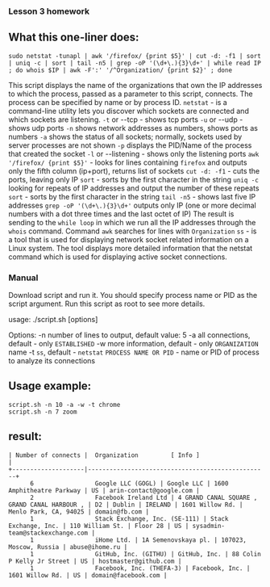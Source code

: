 ### Lesson 3 homework

## What this one-liner does:
```
sudo netstat -tunapl | awk '/firefox/ {print $5}' | cut -d: -f1 | sort | uniq -c | sort | tail -n5 | grep -oP '(\d+\.){3}\d+' | while read IP ; do whois $IP | awk -F':' '/^Organization/ {print $2}' ; done
```

This script displays the name of the organizations that own the IP addresses to which the process, 
passed as a parameter to this script, connects. The process can be specified by name or by process ID.
`netstat`   - is a command-line utility lets you discover which sockets are connected and which sockets are listening.
`-t` or --tcp - shows tcp ports
`-u` or --udp - shows udp ports
`-n` shows network addresses as numbers, shows ports as numbers
`-a` shows the status of all sockets; normally, sockets used by server processes are not shown
`-p` displays the PID/Name of the process that created the socket
`-l` or --listening - shows only the listening ports
`awk '/firefox/ {print $5}'`  - looks for lines containing `firefox` and outputs only the fifth column (ip+port), returns list of sockets
`cut -d: -f1` - cuts the ports, leaving only IP
`sort` - sorts by the first character in the string
`uniq -c` looking for repeats of IP addresses and output the number of these repeats
`sort` - sorts by the first character in the string
`tail -n5` - shows last five IP addresses
`grep -oP '(\d+\.){3}\d+'` outputs only IP (one or more decimal numbers with a dot three times and the last octet of IP)
The result is sending to the `while loop` in which we run all the IP addresses through the `whois` command. 
Command `awk` searches for lines with `Organization` 
`ss` - is a tool that is used for displaying network socket related information on a Linux system. The tool displays
more detailed information that the netstat command which is used for displaying active socket connections.

### Manual
Download script and run it. You should specify process name or PID as the script argument. Run this script as root to see more details.

usage:
./script.sh [options] <process>

Options:
-n  <number>          number of lines to output, default value: 5
-a                    all connections, default - only `ESTABLISHED`
-w                    more information, default - only `ORGANIZATION` name
-t                    `ss`, default - `netstat`
<process>             `PROCESS NAME OR PID` - name or PID of process to analyze its connections


## Usage example:

```
script.sh -n 10 -a -w -t chrome
script.sh -n 7 zoom
```
## result:
```
| Number of connects |  Organization         [ Info ]                  | 
+--------------------|--------------------------------------------------+
      6                 Google LLC (GOGL) | Google LLC | 1600 Amphitheatre Parkway | US | arin-contact@google.com |
      2                 Facebook Ireland Ltd | 4 GRAND CANAL SQUARE , GRAND CANAL HARBOUR , | D2 | Dublin | IRELAND | 1601 Willow Rd. | Menlo Park, CA, 94025 | domain@fb.com |
      1                 Stack Exchange, Inc. (SE-111) | Stack Exchange, Inc. | 110 William St. | Floor 28 | US | sysadmin-team@stackexchange.com |
      1                 iHome Ltd. | 1A Semenovskaya pl. | 107023, Moscow, Russia | abuse@ihome.ru |
      1                 GitHub, Inc. (GITHU) | GitHub, Inc. | 88 Colin P Kelly Jr Street | US | hostmaster@github.com |
      1                 Facebook, Inc. (THEFA-3) | Facebook, Inc. | 1601 Willow Rd. | US | domain@facebook.com |

```